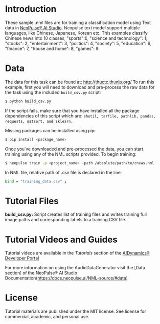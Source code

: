 # Introduction
These sample .nml files are for training a classification model using Text data in [NeoPulse® AI Studio](https://aws.amazon.com/marketplace/pp/B074NDG36S/ref=vdr_rf). Neopulse text model support multiple languages, like Chinese, Japanese, Korean etc. This examples classify Chinese news into 10 classes, "sports":0, "science and technology": 1, "stocks": 2, "entertainment": 3, "politics": 4, "society": 5, "education": 6, "finance": 7, "house and home": 8, "games": 9

# Data
The data for this task can be found at: http://thuctc.thunlp.org/
To run this example, first you will need to download and pre-process the raw data for the task using the included ```build_csv.py``` script:

```bash
$ python build_csv.py
```

If the script fails, make sure that you have installed all the package dependencies of this script which are: `shutil, tarfile, pathlib, pandas, requests, natsort, and sklearn`.

Missing packages can be installed using pip:
```bash
$ pip install <package_name>
```

Once you've downloaded and pre-processed the data, you can start training using any of the NML scripts provided. To begin training:
```bash
$ neopulse train -p <project_name> -path /absolute/path/to/cnews.nml
```
In NML file, relative path of .csv file is declared in the line:
```bash
bind = "training_data.csv" ;
```

# Tutorial Files
**build_csv.py:** Script creates list of training files and writes training full image paths and corresponding labels to a training CSV file.

# Tutorial Videos and Guides
Tutorial videos are available in the *Tutorials* section of the [AIDynamics® Developer Portal](https://www.aidynamics.com/ai-developer)


For more information on using the AudioDataGenerator visit the [Data section] of the NeoPulse® AI Studio Documentation(https://docs.neopulse.ai/NML-source/#data)

# License
Tutorial materials are published under the MIT license. See license for commercial, academic, and personal use.
